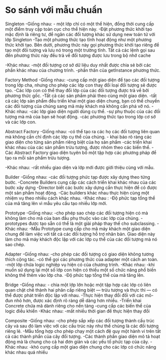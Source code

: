 # So sánh với mẫu chuẩn

Singleton 
-Giống nhau:
	- một lớp chỉ có một thể hiện, đồng thời cung cấp một điểm truy cập toàn cục cho thể hiện này.
	-Đặt phương thức khởi tạo mặc định là riêng tư, để ngăn các đối tượng khác sử dụng new toán tử với lớp Singleton
	-Tạo một phương thức tạo tĩnh hoạt động như một phương thức khởi tạo. Bên dưới, phương thức này gọi phương thức khởi tạo riêng để tạo một đối tượng và lưu nó trong một trường tĩnh. Tất cả các lệnh gọi sau đến phương thức này đều trả về đối tượng được lưu trong bộ nhớ cache

-Khác nhau:
	-một đối tượng cơ sở dữ liệu duy nhất được chia sẻ bởi các phần khác nhau của chương trình.
	-phần thân của getInstance phương thức.

Factory Method
-Giống nhau:
	-cung cấp một giao diện để tạo các đối tượng trong lớp cha, nhưng cho phép các lớp con thay đổi loại đối tượng sẽ được tạo.
	-Các lớp con có thể thay đổi lớp của các đối tượng được trả về bởi phương thức gốc.
	-Tất cả các sản phẩm phải theo cùng một giao diện.
	-tất cả các lớp sản phẩm đều triển khai một giao diện chung, bạn có thể chuyển các đối tượng của chúng sang mã máy khách mà không cần phá vỡ nó.
-Khác nhau:
	-các lớp giao diện người dùng cụ thể.
	-sự phụ thuộc của các đối tượng mà mã của bạn sẽ hoạt động.
	-các phương thức tạo trong lớp cơ sở và các lớp con.

Abstract Factory
-Giống nhau:
	-có thể tạo ra các họ các đối tượng liên quan mà không cần chỉ định các lớp cụ thể của chúng.
	- khai báo rõ ràng các giao diện cho từng sản phẩm riêng biệt của họ sản phẩm
	-các triển khai khác nhau của các sản phẩm trừu tượng, được nhóm theo các biến thể.
	-Các Abstract Factory giao diện tuyên bố một tập hợp các phương pháp để tạo ra mỗi sản phẩm trừu tượng.

-Khác nhau:
	-rất nhiều giao diện và lớp mới được giới thiệu cùng với mẫu.


Builder
-Giống nhau:
	-các đối tượng phức tạp được xây dựng theo từng bước.
	-Concrete Builders cung cấp các cách triển khai khác nhau của các bước xây dựng
	-Director biết các bước xây dựng cần thực hiện để có được một sản phẩm hoạt động.
	-Các builders khác nhau thực hiện cùng một nhiệm vụ theo nhiều cách khác nhau.
-Khác nhau :
	-Độ phức tạp tổng thể của mã tăng lên vì mẫu yêu cầu tạo nhiều lớp mới.

Prototype
-Giống nhau:
	-cho phép sao chép các đối tượng hiện có mà không làm cho mã của ban đầu phụ thuộc vào các lớp của chúng.
	-prototypes được tạo sẵn có thể là một giải pháp thay thế cho subclassing.
-Khác nhau:
	-Mẫu Prototype cung cấp cho mã máy khách một giao diện chung để làm việc với tất cả các đối tượng hỗ trợ nhân bản. Giao diện này làm cho mã máy khách độc lập với các lớp cụ thể của các đối tượng mà nó sao chép.

Adapter
-Giống nhau:
	-cho phép các đối tượng có giao diện không tương thích cộng tác.
	-có thể gọi các phương thức của adapter một cách an toàn.
	-một lớp chứa logic nghiệp vụ hiện có của chương trình.
-Khác nhau:
	-khi muốn sử dụng lại một số lớp con hiện có thiếu một số chức năng phổ biến không thể thêm vào lớp cha.
	-Độ phức tạp tổng thể của mã tăng lên.

Bridge
-Giống nhau:
	- chia một lớp lớn hoặc một tập hợp các lớp có liên quan chặt chẽ thành hai phân cấp riêng biệt — trừu tượng và thực thi — có thể được phát triển độc lập với nhau.
	-Thực hiện thay đổi đối với các mô-đun nhỏ hơn, được xác định rõ ràng dễ dàng hơn nhiều.
	-Triển khai Concrete chứa mã dành riêng cho nền tảng
	-cung cấp các biến thể của logic điều khiển
-Khác nhau:
	-mất nhiều thời gian để thực hiện thay đổi

Composite
-Giống nhau:
	-cho phép sắp xếp các đối tượng thành cấu trúc cây và sau đó làm việc với các cấu trúc này như thể chúng là các đối tượng riêng lẻ.
	-Mẫu tổng hợp cho phép chạy một cách đệ quy một hành vi trên tất cả các thành phần của cây đối tượng.
	-Các thành phần giao diện mô tả hoạt động mà là chung cho cả hai đơn giản và các yếu tố phức tạp của cây.
-Khác nhau:
	-khó cung cấp một giao diện chung cho các lớp có chức năng khác nhau quá nhiều
